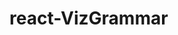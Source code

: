 # react-VizGrammar
<!-- TODO: explain how to do the configuring in the webpack file for the logging -->